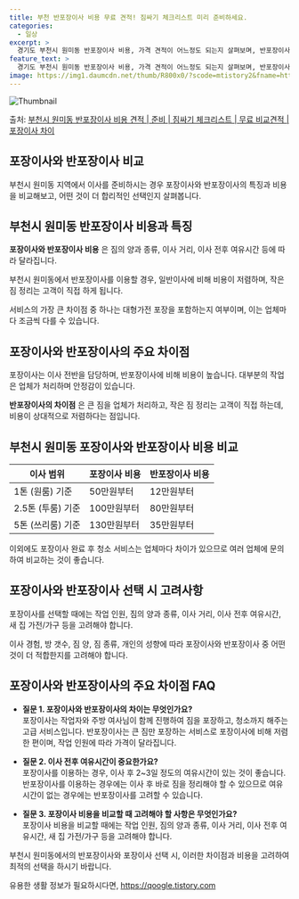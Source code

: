 ```yaml
---
title: 부천 반포장이사 비용 무료 견적! 짐싸기 체크리스트 미리 준비하세요.
categories:
  - 일상
excerpt: >
  경기도 부천시 원미동 반포장이사 비용, 가격 견적이 어느정도 되는지 살펴보며, 반포장이사를 준비함에 있어 짐싸기 준비 체크리스트가 무엇인지 보겠습니다. 마지막으로 포장이사와 차이점을 통해 무료 비교견적으로 어떤 것이 더 합리적인 선택인지 공유 드립니다.부천시 원미동 포장이사 견적 샘플 보기 👈 클릭부천시 원미동 포장이사 가격 살펴보기 👈 클릭부천시 원미동 반포장이사 평균 이사 비용평수부천시 원미동 평균 이사 비용원룸 이사9평 이하 (1톤)30만원~투룸/쓰리룸 이사16평 ~ 20평 (2.5톤)80만원~쓰리룸 이사21평 (5톤) ~110만원~우리집 무료 이사견적 받기 👈 클릭포장 vs 반포장: 주요 차이점이사 서비스의 가장 큰 차이점이 무엇일까요?포장이사는 이사 전반을 담당하며, 반포장이사에 비해 비용..
feature_text: >
  경기도 부천시 원미동 반포장이사 비용, 가격 견적이 어느정도 되는지 살펴보며, 반포장이사를 준비함에 있어 짐싸기 준비 체크리스트가 무엇인지 보겠습니다. 마지막으로 포장이사와 차이점을 통해 무료 비교견적으로 어떤 것이 더 합리적인 선택인지 공유 드립니다.부천시 원미동 포장이사 견적 샘플 보기 👈 클릭부천시 원미동 포장이사 가격 살펴보기 👈 클릭부천시 원미동 반포장이사 평균 이사 비용평수부천시 원미동 평균 이사 비용원룸 이사9평 이하 (1톤)30만원~투룸/쓰리룸 이사16평 ~ 20평 (2.5톤)80만원~쓰리룸 이사21평 (5톤) ~110만원~우리집 무료 이사견적 받기 👈 클릭포장 vs 반포장: 주요 차이점이사 서비스의 가장 큰 차이점이 무엇일까요?포장이사는 이사 전반을 담당하며, 반포장이사에 비해 비용..
image: https://img1.daumcdn.net/thumb/R800x0/?scode=mtistory2&fname=https%3A%2F%2Fblog.kakaocdn.net%2Fdn%2FkNocz%2FbtsHb8vkZJj%2FDSGsKKWKwkU7ZFKrycTGy1%2Fimg.webp
---
```


![Thumbnail](https://img1.daumcdn.net/thumb/R800x0/?scode=mtistory2&fname=https%3A%2F%2Fblog.kakaocdn.net%2Fdn%2FkNocz%2FbtsHb8vkZJj%2FDSGsKKWKwkU7ZFKrycTGy1%2Fimg.webp)

<p>출처: <a href="https://qoogle.tistory.com/9070" rel="dofollow">부천시 원미동 반포장이사 비용 견적 | 준비 | 짐싸기 체크리스트 | 무료 비교견적 | 포장이사 차이</a> </p>

## 포장이사와 반포장이사 비교

부천시 원미동 지역에서 이사를 준비하시는 경우 포장이사와 반포장이사의 특징과 비용을 비교해보고, 어떤 것이 더 합리적인 선택인지 살펴봅니다.

## 부천시 원미동 반포장이사 비용과 특징

**포장이사와 반포장이사 비용** 은 짐의 양과 종류, 이사 거리, 이사 전후 여유시간 등에 따라 달라집니다.

부천시 원미동에서 반포장이사를 이용할 경우, 일반이사에 비해 비용이 저렴하며, 작은 짐 정리는 고객이 직접 하게 됩니다.

서비스의 가장 큰 차이점 중 하나는 대형가전 포장을 포함하는지 여부이며, 이는 업체마다 조금씩 다를 수 있습니다.

## 포장이사와 반포장이사의 주요 차이점

포장이사는 이사 전반을 담당하며, 반포장이사에 비해 비용이 높습니다. 대부분의 작업은 업체가 처리하며 안정감이 있습니다.

**반포장이사의 차이점** 은 큰 짐을 업체가 처리하고, 작은 짐 정리는 고객이 직접 하는데, 비용이 상대적으로 저렴하다는 점입니다.

## 부천시 원미동 포장이사와 반포장이사 비용 비교

**이사 범위** | **포장이사 비용** | **반포장이사 비용**  
---|---|---  
1톤 (원룸) 기준 | 50만원부터 | 12만원부터  
2.5톤 (투룸) 기준 | 100만원부터 | 80만원부터  
5톤 (쓰리룸) 기준 | 130만원부터 | 35만원부터  
  
이외에도 포장이사 완료 후 청소 서비스는 업체마다 차이가 있으므로 여러 업체에 문의하여 비교하는 것이 좋습니다.

## 포장이사와 반포장이사 선택 시 고려사항

포장이사를 선택할 때에는 작업 인원, 짐의 양과 종류, 이사 거리, 이사 전후 여유시간, 새 집 가전/가구 등을 고려해야 합니다.

이사 경험, 방 갯수, 짐 양, 짐 종류, 개인의 성향에 따라 포장이사와 반포장이사 중 어떤 것이 더 적합한지를 고려해야 합니다.

## 포장이사와 반포장이사의 주요 차이점 FAQ

  * **질문 1. 포장이사와 반포장이사의 차이는 무엇인가요?**  
포장이사는 작업자와 주방 여사님이 함께 진행하여 짐을 포장하고, 청소까지 해주는 고급 서비스입니다. 반포장이사는 큰 짐만 포장하는 서비스로
포장이사에 비해 저렴한 편이며, 작업 인원에 따라 가격이 달라집니다.

  * **질문 2. 이사 전후 여유시간이 중요한가요?**  
포장이사를 이용하는 경우, 이사 후 2~3일 정도의 여유시간이 있는 것이 좋습니다. 반포장이사를 이용하는 경우에는 이사 후 바로 짐을
정리해야 할 수 있으므로 여유시간이 없는 경우에는 반포장이사를 고려할 수 있습니다.

  * **질문 3. 포장이사 비용을 비교할 때 고려해야 할 사항은 무엇인가요?**  
포장이사 비용을 비교할 때에는 작업 인원, 짐의 양과 종류, 이사 거리, 이사 전후 여유시간, 새 집 가전/가구 등을 고려해야 합니다.

부천시 원미동에서의 반포장이사와 포장이사 선택 시, 이러한 차이점과 비용을 고려하여 최적의 선택을 하시기 바랍니다.



 

유용한 생활 정보가 필요하시다면, <a href="https://qoogle.tistory.com" rel="dofollow">https://qoogle.tistory.com</a>


